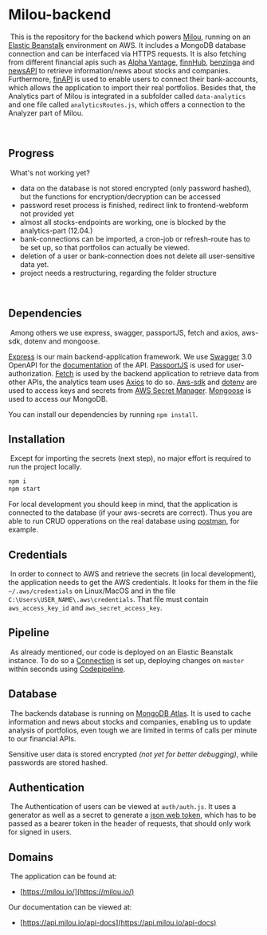 # Milou-backend
​
This is the repository for the backend which powers [Milou](api.milou.io/api-docs), 
running on an [Elastic Beanstalk](https://aws.amazon.com/elasticbeanstalk/) environment on AWS. 
It includes a MongoDB database 
connection and can be interfaced via HTTPS requests. It is also fetching from different 
financial apis such as [Alpha Vantage](https://www.alphavantage.co/), [finnHub](https://finnhub.io/), [benzinga](https://benzinga.com/) and [newsAPI](https://newsapi.org/) 
to retrieve information/news about stocks and companies.
Furthermore, [finAPI](https://www.finapi.io/?gclid=Cj0KCQjw38-DBhDpARIsADJ3kjnOQGANlF8mcGFtSLsq282GzMtaaJbcH2X7xnKWLfNM-PJck63tdHwaAofPEALw_wcB) 
is used to enable users to connect their bank-accounts, which allows 
the application to import their real portfolios. Besides that, the Analytics part of Milou is integrated in a subfolder 
called `data-analytics` and one file called `analyticsRoutes.js`, which offers a connection to the Analyzer part of Milou.

​
## Progress
​
What's not working yet?
- data on the database is not stored encrypted (only password hashed), but the functions for encryption/decryption can be accessed
- password reset process is finished, redirect link to frontend-webform not provided yet
- almost all stocks-endpoints are working, one is blocked by the analytics-part (12.04.)
- bank-connections can be imported, a cron-job or refresh-route has to be set up, so that portfolios can actually be viewed.
- deletion of a user or bank-connection does not delete all user-sensitive data yet.
- project needs a restructuring, regarding the folder structure

​
## Dependencies
​
Among others we use express, swagger, passportJS, fetch and axios, aws-sdk, dotenv and mongoose.

[Express](https://expressjs.com/) is our main backend-application framework. 
We use [Swagger](https://swagger.io/) 3.0 OpenAPI for the [documentation](https://api.milou.io/api-docs/) of the API.
[PassportJS](http://www.passportjs.org/) is used for user-authorization. 
[Fetch](https://www.npmjs.com/package/node-fetch) is used by the backend application to 
retrieve data from other APIs, the analytics team uses 
[Axios](https://www.npmjs.com/package/axios) to do so.
[Aws-sdk](https://aws.amazon.com/sdk-for-javascript/) and 
[dotenv](https://www.npmjs.com/package/dotenv) are used to access keys and secrets from
[AWS Secret Manager](https://aws.amazon.com/secrets-manager/). 
[Mongoose](https://www.npmjs.com/package/mongoose) is used to access our MongoDB.

You can install our dependencies by running `npm install`.
## Installation
​
Except for importing the secrets (next step), no major effort is required to run the project locally. 

```sh
npm i
npm start
```

For local development you should keep in mind, that the application is connected to the database (if your aws-secrets are correct). 
Thus you are able to run CRUD opperations on the real database using [postman](https://www.postman.com/), for example.
​
## Credentials
​
In order to connect to AWS and retrieve the secrets (in local development), the application needs 
to get the AWS credentials. 
It looks for them in the file `~/.aws/credentials` on Linux/MacOS and in the file 
`C:\Users\USER_NAME\.aws\credentials`. 
That file must contain `aws_access_key_id` and `aws_secret_access_key`.
​
## Pipeline
​
As already mentioned, our code is deployed on an Elastic Beanstalk instance. 
To do so a [Connection](https://docs.aws.amazon.com/codepipeline/latest/userguide/connections-github.html) is set up, 
deploying changes on `master` within seconds using 
[Codepipeline](https://aws.amazon.com/codepipeline/). 
​
## Database
​
The backends database is running on [MongoDB Atlas](https://www.mongodb.com/cloud/atlas). 
It is used to cache information and news about stocks and companies, 
enabling us to update analysis of portfolios, even tough we are limited 
in terms of calls per minute to our financial APIs.

Sensitive user data is stored encrypted _(not yet for better debugging)_, while passwords are stored hashed.
​
## Authentication
​
The Authentication of users can be viewed at `auth/auth.js`. It uses a generator as well as a secret to 
generate a [json web token](https://jwt.io/), which has to be passed as a bearer token in the header of 
requests, that should only work for signed in users. 
​
## Domains
​
The application can be found at:
​
* [https://milou.io/](https://milou.io/)

Our documentation can be viewed at:
* [https://api.milou.io/api-docs](https://api.milou.io/api-docs)
